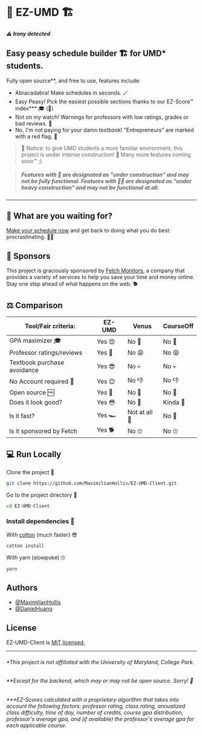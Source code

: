 # 📅 EZ-UMD 🏗️

##### ⚠️ Irony detected

## Easy peasy schedule builder 🏗️ for UMD* students.
Fully open source**, and free to use, features include:
* Abracadabra! Make schedules in seconds. 🪄
* Easy Peasy! Pick the easiest possible sections thanks to our EZ-Score™️ index*** 🎓 (🚧)
* Not on my watch! Warnings for professors with low ratings, grades or bad reviews. 🚫
* No, I'm not paying for your damn textbook! "Entrepreneurs" are marked with a red flag. 🖕





> 🚧 Notice: to give UMD students a more familiar environment, this project is under intense construction! 👷 Many more features coming soon™️ ;)


> ##### Features with 🚧 are designated as "under construction" and may not be fully functional. Features with 🚧🚧 are designated as "under heavy construction" and may not be functional at all. 

---

## 🧐 What are you waiting for? 
[Make your schedule now](https://ezumd.fetchmonitors.com) and get back to doing what you do best: procrastinating. 🤷‍♀️

## 🤩 Sponsors
This project is graciously sponsored by [Fetch Monitors](https://fetchmonitors.com), a company that provides a variety of services to help you save your time and money online. Stay one step ahead of what happens on the web. 🐕

## ⚖ Comparison

| Tool/Fair criteria:    			| EZ-UMD        |  Venus       |  CourseOff   |
| -----------    							| ------------- | ------------ | ------------ |
| GPA maximizer 🎓 						| Yes 😍        | No 😬        |  No 😬       |
| Professor ratings/reviews   | Yes 🤩        | No 😩        |  No 😩       |
| Textbook purchase avoidance | Yes 😎        | No 💀        |  No 💀       |
| No Account required 🧾      | Yes 😊        | No 👎        |  No 👎       |
| Open source 🆓              | Yes 🥰        | No 🙁        |  No 🙁       |
| Does it look good?       	  | Yes 😳        | No 🤢        |  Kinda 🫤    |
| Is it fast?          				| Yes 🏎️        | Not at all 🐌|  No 🐢       |
| Is it sponsored by Fetch    | Yes 🐕        | No 🙄        |  No 🙄       |



## 💻 Run Locally 

Clone the project  💾

```bash
git clone https://github.com/MaximilianHollis/EZ-UMD-Client.git
```

Go to the project directory 🚶

```bash
cd EZ-UMD-Client
```

### Install dependencies 🚚

With [cotton](https://cotton.js.org/) (much faster) 😎

```bash
cotton install
```

With yarn (slowpoke) 🙄

```bash
yarn
```



## Authors

- [@MaximilianHollis](https://github.com/MaximilianHollis)
- [@DanielHuang](https://github.com/DanielHuang)


## License

EZ-UMD-Client is [MIT licensed.](https://choosealicense.com/licenses/mit/)

---
###### *This project is not affiliated with the University of Maryland, College Park.

###### **Except for the backend, which may or may not be open source. Sorry! 🙏
###### ***EZ-Scores calculated with a proprietary algorithm that takes into account the following factors: professor rating, class rating, annualized class difficulty, time of day, number of credits, course gpa distribution, professor's average gpa, and (if available) the professor's average gpa for each applicable course.
